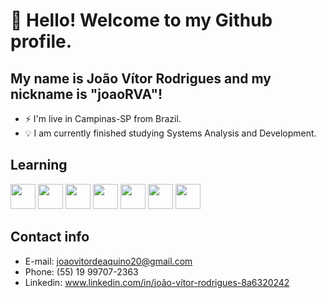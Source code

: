 # 👋 Hello! Welcome to my Github profile.
## My name is João Vítor Rodrigues and my nickname is "joaoRVA"!

- ⚡ I'm live in Campinas-SP from Brazil.
- 💡 I am currently finished studying Systems Analysis and Development.

## Learning

<img src="https://cdn.jsdelivr.net/gh/devicons/devicon@latest/icons/git/git-original.svg" width="40" height="40" /> <img src="https://cdn.jsdelivr.net/gh/devicons/devicon@latest/icons/python/python-original.svg" width="40" height="40" /> <img src="https://cdn.jsdelivr.net/gh/devicons/devicon@latest/icons/javascript/javascript-original.svg" width="40" heigth="40" /> <img src="https://cdn.jsdelivr.net/gh/devicons/devicon@latest/icons/flutter/flutter-original.svg" width="40" heigth="40"/> <img src="https://cdn.jsdelivr.net/gh/devicons/devicon@latest/icons/flask/flask-original.svg" width="40" heigth="40"/> <img src="https://cdn.jsdelivr.net/gh/devicons/devicon@latest/icons/pandas/pandas-original-wordmark.svg" width="40" heigth="40"/> <img src="https://cdn.jsdelivr.net/gh/devicons/devicon@latest/icons/microsoftsqlserver/microsoftsqlserver-original-wordmark.svg" width="40" heigth="40"/>
          
          
## Contact info
- E-mail: joaovitordeaquino20@gmail.com
- Phone: (55) 19 99707-2363
- Linkedin: www.linkedin.com/in/joão-vítor-rodrigues-8a6320242
